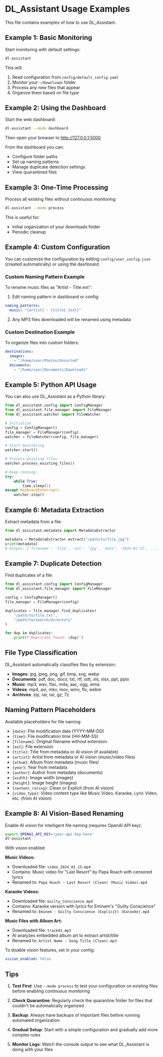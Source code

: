 # DL_Assistant Usage Examples

This file contains examples of how to use DL_Assistant.

## Example 1: Basic Monitoring

Start monitoring with default settings:

```bash
dl-assistant
```

This will:
1. Read configuration from `config/default_config.yaml`
2. Monitor your `~/Downloads` folder
3. Process any new files that appear
4. Organize them based on file type

## Example 2: Using the Dashboard

Start the web dashboard:

```bash
dl-assistant --mode dashboard
```

Then open your browser to http://127.0.0.1:5000

From the dashboard you can:
- Configure folder paths
- Set up naming patterns
- Manage duplicate detection settings
- View quarantined files

## Example 3: One-Time Processing

Process all existing files without continuous monitoring:

```bash
dl-assistant --mode process
```

This is useful for:
- Initial organization of your downloads folder
- Periodic cleanup

## Example 4: Custom Configuration

You can customize the configuration by editing `config/user_config.json` (created automatically) or using the dashboard.

### Custom Naming Pattern Example

To rename music files as "Artist - Title.ext":

1. Edit naming pattern in dashboard or config:
```yaml
naming_patterns:
  music: "{artist} - {title}.{ext}"
```

2. Any MP3 files downloaded will be renamed using metadata

### Custom Destination Example

To organize files into custom folders:

```yaml
destinations:
  images:
    - "/home/user/Photos/Unsorted"
  documents:
    - "/home/user/Documents/Downloads"
```

## Example 5: Python API Usage

You can also use DL_Assistant as a Python library:

```python
from dl_assistant.config import ConfigManager
from dl_assistant.file_manager import FileManager
from dl_assistant.watcher import FileWatcher

# Initialize
config = ConfigManager()
file_manager = FileManager(config)
watcher = FileWatcher(config, file_manager)

# Start monitoring
watcher.start()

# Process existing files
watcher.process_existing_files()

# Keep running
try:
    while True:
        time.sleep(1)
except KeyboardInterrupt:
    watcher.stop()
```

## Example 6: Metadata Extraction

Extract metadata from a file:

```python
from dl_assistant.metadata import MetadataExtractor

metadata = MetadataExtractor.extract("/path/to/file.jpg")
print(metadata)
# Output: {'filename': 'file', 'ext': 'jpg', 'date': '2024-01-15', ...}
```

## Example 7: Duplicate Detection

Find duplicates of a file:

```python
from dl_assistant.config import ConfigManager
from dl_assistant.file_manager import FileManager

config = ConfigManager()
file_manager = FileManager(config)

duplicates = file_manager.find_duplicates(
    "/path/to/file.txt",
    "/path/to/search/directory"
)

for dup in duplicates:
    print(f"Duplicate found: {dup}")
```

## File Type Classification

DL_Assistant automatically classifies files by extension:

- **Images**: jpg, jpeg, png, gif, bmp, svg, webp
- **Documents**: pdf, doc, docx, txt, rtf, odt, xls, xlsx, ppt, pptx
- **Music**: mp3, wav, flac, m4a, aac, ogg, wma
- **Videos**: mp4, avi, mkv, mov, wmv, flv, webm
- **Archives**: zip, rar, tar, gz, 7z

## Naming Pattern Placeholders

Available placeholders for file naming:

- `{date}`: File modification date (YYYY-MM-DD)
- `{time}`: File modification time (HH-MM-SS)
- `{filename}`: Original filename without extension
- `{ext}`: File extension
- `{title}`: Title from metadata or AI vision (if available)
- `{artist}`: Artist from metadata or AI vision (music/video files)
- `{album}`: Album from metadata (music files)
- `{year}`: Year from metadata
- `{author}`: Author from metadata (documents)
- `{width}`: Image width (images)
- `{height}`: Image height (images)
- `{content_rating}`: Clean or Explicit (from AI vision)
- `{video_type}`: Video content type like Music Video, Karaoke, Lyric Video, etc. (from AI vision)

## Example 8: AI Vision-Based Renaming

Enable AI vision for intelligent file naming (requires OpenAI API key):

```bash
export OPENAI_API_KEY='your-api-key-here'
dl-assistant
```

With vision enabled:

**Music Videos:**
- Downloaded file: `video_2024_01_15.mp4`
- Contains: Music video for "Last Resort" by Papa Roach with censored lyrics
- Renamed to: `Papa Roach - Last Resort (Clean) (Music Video).mp4`

**Karaoke Videos:**
- Downloaded file: `Guilty_Conscience.mp4`
- Contains: Karaoke version with lyrics for Eminem's "Guilty Conscience"
- Renamed to: `Eminem - Guilty Conscience (Explicit) (Karaoke).mp4`

**Music Files with Album Art:**
- Downloaded file: `track01.mp3`
- AI analyzes embedded album art to extract artist/title
- Renamed to: `Artist Name - Song Title (Clean).mp3`

To disable vision features, set in your config:
```yaml
vision_enabled: false
```

## Tips

1. **Test First**: Use `--mode process` to test your configuration on existing files before enabling continuous monitoring

2. **Check Quarantine**: Regularly check the quarantine folder for files that couldn't be automatically organized

3. **Backup**: Always have backups of important files before running automated organization

4. **Gradual Setup**: Start with a simple configuration and gradually add more complex rules

5. **Monitor Logs**: Watch the console output to see what DL_Assistant is doing with your files
